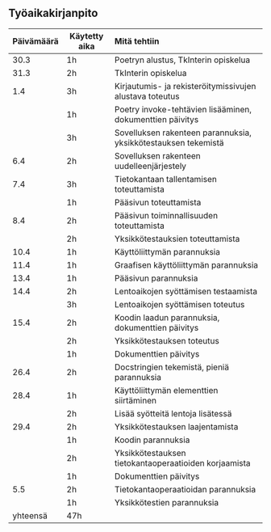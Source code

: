 ## Työaikakirjanpito

| Päivämäärä    | Käytetty aika | Mitä tehtiin  |
| ------------- | ------------- | :------------ |
| 30.3          | 1h            | Poetryn alustus, TkInterin opiskelua |
| 31.3          | 2h            | TkInterin opiskelua |
| 1.4           | 3h            | Kirjautumis- ja rekisteröitymissivujen alustava toteutus |
|               | 1h            | Poetry invoke-tehtävien lisääminen, dokumenttien päivitys |
|               | 3h            | Sovelluksen rakenteen parannuksia, yksikkötestauksen tekemistä |
| 6.4           | 2h            | Sovelluksen rakenteen uudelleenjärjestely |
| 7.4           | 3h            | Tietokantaan tallentamisen toteuttamista |
|               | 1h            | Pääsivun toteuttamista |
| 8.4           | 2h            | Pääsivun toiminnallisuuden toteuttamista |
|               | 2h            | Yksikkötestauksien toteuttamista |
| 10.4          | 1h            | Käyttöliittymän parannuksia |
| 11.4          | 1h            | Graafisen käyttöliittymän parannuksia |
| 13.4          | 1h            | Pääsivun parannuksia |
| 14.4          | 2h            | Lentoaikojen syöttämisen testaamista |
|               | 3h            | Lentoaikojen syöttämisen toteutus |
| 15.4          | 2h            | Koodin laadun parannuksia, dokumenttien päivitys |
|               | 2h            | Yksikkötestauksen toteutus |
|               | 1h            | Dokumenttien päivitys |
| 26.4          | 2h            | Docstringien tekemistä, pieniä parannuksia |
| 28.4          | 1h            | Käyttöliittymän elementtien siirtäminen |
|               | 2h            | Lisää syötteitä lentoja lisätessä |
| 29.4          | 2h            | Yksikkötestauksen laajentamista |
|               | 1h            | Koodin parannuksia |
|               | 2h            | Yksikkötestauksen tietokantaoperaatioiden korjaamista |
|               | 1h            | Dokumenttien päivitys |
| 5.5           | 2h            | Tietokantaoperaatioidan parannuksia |
|               | 1h            | Yksikkötestien parannuksia |
| yhteensä      | 47h           |
